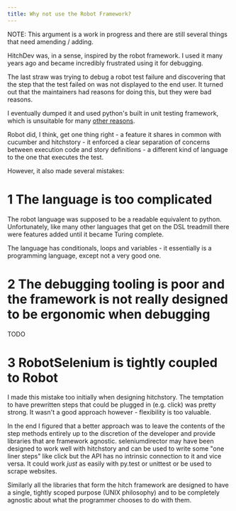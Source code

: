 ```yaml
---
title: Why not use the Robot Framework?
---
```


NOTE: This argument is a work in progress and there are still several things that need amending / adding.

HitchDev was, in a sense, inspired by the robot framework. I used it many years ago and became incredibly frustrated using it for debugging.

The last straw was trying to debug a robot test failure and discovering that the step that the test failed on was not displayed to the end user. It turned out that the maintainers had reasons for doing this, but they were bad reasons.

I eventually dumped it and used python's built in unit testing framework, which is unsuitable for many [other reasons](unit-testing-framework).

Robot did, I think, get one thing right - a feature it shares in common with cucumber and hitchstory - it enforced a clear separation of concerns between execution code and story definitions - a different kind of language to the one that executes the test.

However, it also made several mistakes:

# 1 The language is too complicated

The robot language was supposed to be a readable equivalent to python. Unfortunately, like many other languages that get on the DSL treadmill there were features added until it became Turing complete.

The language has conditionals, loops and variables - it essentially is a programming language, except not a very good one.


# 2 The debugging tooling is poor and the framework is not really designed to be ergonomic when debugging

TODO

# 3 RobotSelenium is tightly coupled to Robot

I made this mistake too initially when designing hitchstory. The temptation to have prewritten steps that could be plugged in (e.g. click) was pretty strong. It wasn't a good approach however - flexibility is too valuable.

In the end I figured that a better approach was to leave the contents of the step methods entirely up to the discretion of the developer and provide libraries that are framework agnostic. seleniumdirector may have been designed to work well with hitchstory and can be used to write some "one liner steps" like click but the API has no intrinsic connection to it and vice versa. It could work *just* as easily with py.test or unittest or be used to scrape websites.

Similarly all the libraries that form the hitch framework are designed to have a single, tightly scoped purpose (UNIX philosophy) and to be completely agnostic about what the programmer chooses to do with them.


